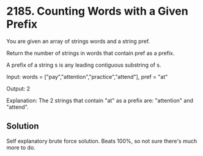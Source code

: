 # 2185. Counting Words with a Given Prefix

You are given an array of strings words and a string pref.

Return the number of strings in words that contain pref as a prefix.

A prefix of a string s is any leading contiguous substring of s.

Input: words = ["pay","attention","practice","attend"], pref = "at"

Output: 2

Explanation: The 2 strings that contain "at" as a prefix are: "attention" and "attend".

## Solution

Self explanatory brute force solution. Beats 100%, so not sure there's much more to do.